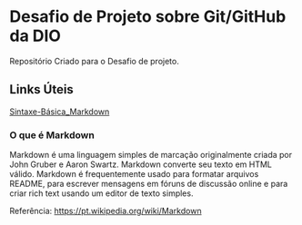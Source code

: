 # Desafio de Projeto sobre Git/GitHub da DIO
Repositório Criado para o Desafio de projeto.

## Links Úteis
[Sintaxe-Básica_Markdown](https://www.markdownguide.org/basic-syntax/)

### O que é Markdown
Markdown é uma linguagem simples de marcação originalmente criada por John Gruber e Aaron Swartz. Markdown converte seu texto em HTML válido. Markdown é frequentemente usado para formatar arquivos README, para escrever mensagens em fóruns de discussão online e para criar rich text usando um editor de texto simples.

Referência: https://pt.wikipedia.org/wiki/Markdown
